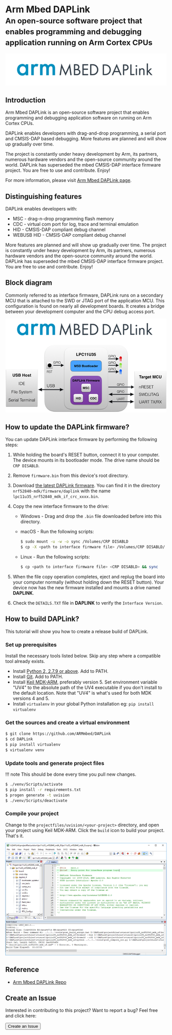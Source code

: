 # Arm Mbed DAPLink <br><small>An open-source software project that enables programming and debugging application running on Arm Cortex CPUs</small>

[![DAPLink](images/daplink-website-logo-link.png)](https://armmbed.github.io/DAPLink/)

## Introduction

Arm Mbed DAPLink is an open-source software project that enables programming and debugging application software on running on Arm Cortex CPUs.  

DAPLink enables developers with drag-and-drop programming, a serial port and CMSIS-DAP based debugging. More features are planned and will show up gradually over time. 

The project is constantly under heavy development by Arm, its partners, numerous hardware vendors and the open-source community around the world. DAPLink has superseded the mbed CMSIS-DAP interface firmware project. You are free to use and contribute. Enjoy!

For more information, please visit [Arm Mbed DAPLink page](https://armmbed.github.io/DAPLink/).

## Distinguishing features

DAPLink enables developers with:

* MSC - drag-n-drop programming flash memory
* CDC - virtual com port for log, trace and terminal emulation
* HID - CMSIS-DAP compliant debug channel
* WEBUSB HID - CMSIS-DAP compliant debug channel

More features are planned and will show up gradually over time. The project is constantly under heavy development by Arm, its partners, numerous hardware vendors and the open-source community around the world. DAPLink has superseded the mbed CMSIS-DAP interface firmware project. You are free to use and contribute. Enjoy!

## Block diagram

Commonly referred to as interface firmware, DAPLink runs on a secondary MCU that is attached to the SWD or JTAG port of the application MCU. This configuration is found on nearly all development boards. It creates a bridge between your development computer and the CPU debug access port.

![](images/daplink_diagram.png)


## How to update the DAPLink firmware?

You can update DAPLink interface firmware by performing the following steps:

1. While holding the board's RESET button, connect it to your computer. The device mounts in its bootloader mode. The drive name should be `CRP DISABLD`.

2. Remove `firmware.bin` from this device's root directory.

3. Download [the latest DAPLink firmware](https://github.com/makerdiary/nrf52840-mdk/tree/master/firmware/daplink). You can find it in the directory `nrf52840-mdk/firmware/daplink` with the name `lpc11u35_nrf52840_mdk_if_crc_xxxx.bin`.

4. Copy the new interface firmware to the drive:

	* Windows - Drag and drop the `.bin` file downloaded before into this directory.

	* macOS - Run the following scripts:

		``` sh
		$ sudo mount -u -w -o sync /Volumes/CRP DISABLD
		$ cp -X <path to interface firmware file> /Volumes/CRP DISABLD/
		```

	* Linux - Run the following scripts:
    
	    ``` sh
	    $ cp <path to interface firmware file> <CRP DISABLD> && sync
	    ```

5. When the file copy operation completes, eject and replug the board into your computer normally (without holding down the RESET button). Your device now has the new firmware installed and mounts a drive named **DAPLINK**.

6. Check the `DETAILS.TXT` file in **DAPLINK** to verify the `Interface Version`.


## How to build DAPLink?

This tutorial will show you how to create a release build of DAPLink.

### Set up prerequisites

Install the necessary tools listed below. Skip any step where a compatible tool already exists.

* Install [Python 2, 2.7.9 or above](https://www.python.org/downloads/). Add to PATH.
* Install [Git](https://git-scm.com/downloads). Add to PATH.
* Install [Keil MDK-ARM](https://www.keil.com/download/product/), preferably version 5. Set environment variable "UV4" to the absolute path of the UV4 executable if you don't install to the default location. Note that "UV4" is what's used for both MDK versions 4 and 5.
* Install `virtualenv` in your global Python installation eg: `pip install virtualenv`

### Get the sources and create a virtual environment

``` sh
$ git clone https://github.com/ARMmbed/DAPLink
$ cd DAPLink
$ pip install virtualenv
$ virtualenv venv
```

### Update tools and generate project files

!!! note
    This should be done every time you pull new changes.

``` sh
$ ./venv/Scripts/activate
$ pip install -r requirements.txt
$ progen generate -t uvision
$ ./venv/Scripts/deactivate
```

### Compile your project

Change to the `projectfiles/uvision/<your-project>` directory, and open your project using Keil MDK-ARM. Click the `build` icon to build your project. That's it.

![](images/building_daplink_keil.png)


## Reference

* [Arm Mbed DAPLink Repo](https://github.com/ARMmbed/DAPLink)

## Create an Issue

Interested in contributing to this project? Want to report a bug? Feel free and click here:

<a href="https://github.com/makerdiary/nrf52840-mdk/issues/new"><button data-md-color-primary="marsala"><i class="fa fa-github"></i> Create an Issue</button></a>
